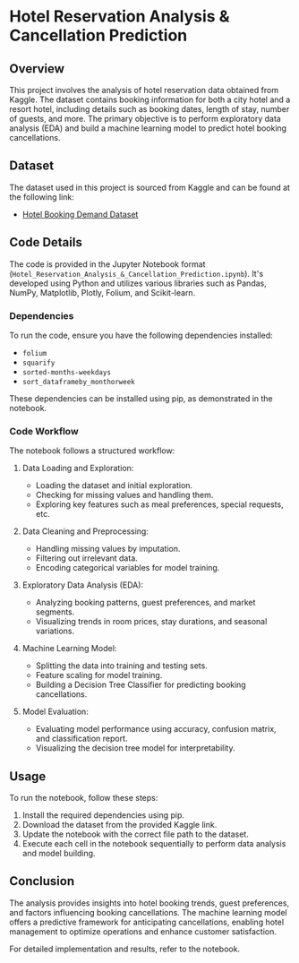 # Hotel Reservation Analysis & Cancellation Prediction

## Overview

This project involves the analysis of hotel reservation data obtained from Kaggle. The dataset contains booking information for both a city hotel and a resort hotel, including details such as booking dates, length of stay, number of guests, and more. The primary objective is to perform exploratory data analysis (EDA) and build a machine learning model to predict hotel booking cancellations.

## Dataset

The dataset used in this project is sourced from Kaggle and can be found at the following link:
- [Hotel Booking Demand Dataset](https://www.kaggle.com/jessemostipak/hotel-booking-demand)

## Code Details

The code is provided in the Jupyter Notebook format (`Hotel_Reservation_Analysis_&_Cancellation_Prediction.ipynb`). It's developed using Python and utilizes various libraries such as Pandas, NumPy, Matplotlib, Plotly, Folium, and Scikit-learn.

### Dependencies

To run the code, ensure you have the following dependencies installed:
- `folium`
- `squarify`
- `sorted-months-weekdays`
- `sort_dataframeby_monthorweek`

These dependencies can be installed using pip, as demonstrated in the notebook.

### Code Workflow

The notebook follows a structured workflow:

1. Data Loading and Exploration:
   - Loading the dataset and initial exploration.
   - Checking for missing values and handling them.
   - Exploring key features such as meal preferences, special requests, etc.

2. Data Cleaning and Preprocessing:
   - Handling missing values by imputation.
   - Filtering out irrelevant data.
   - Encoding categorical variables for model training.

3. Exploratory Data Analysis (EDA):
   - Analyzing booking patterns, guest preferences, and market segments.
   - Visualizing trends in room prices, stay durations, and seasonal variations.

4. Machine Learning Model:
   - Splitting the data into training and testing sets.
   - Feature scaling for model training.
   - Building a Decision Tree Classifier for predicting booking cancellations.

5. Model Evaluation:
   - Evaluating model performance using accuracy, confusion matrix, and classification report.
   - Visualizing the decision tree model for interpretability.

## Usage

To run the notebook, follow these steps:
1. Install the required dependencies using pip.
2. Download the dataset from the provided Kaggle link.
3. Update the notebook with the correct file path to the dataset.
4. Execute each cell in the notebook sequentially to perform data analysis and model building.

## Conclusion

The analysis provides insights into hotel booking trends, guest preferences, and factors influencing booking cancellations. The machine learning model offers a predictive framework for anticipating cancellations, enabling hotel management to optimize operations and enhance customer satisfaction.

For detailed implementation and results, refer to the notebook.

